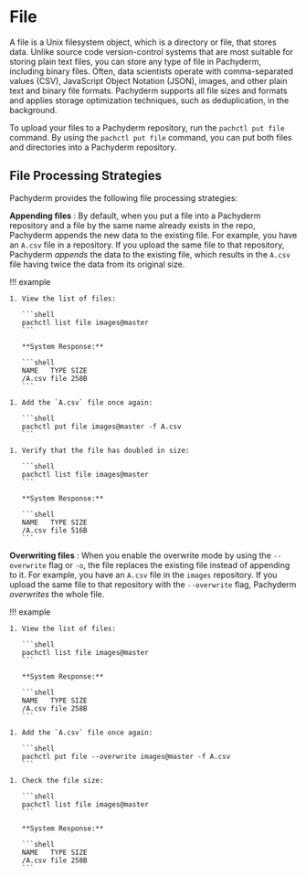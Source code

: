 # File

A file is a Unix filesystem object, which is a directory or
file, that stores data. Unlike source code
version-control systems that are most suitable for storing plain text
files, you can store any type of file in Pachyderm, including
binary files. Often, data scientists operate with
comma-separated values (CSV), JavaScript Object Notation (JSON),
images, and other plain text and binary file
formats. Pachyderm supports all file sizes and formats and applies
storage optimization techniques, such as deduplication, in the
background.

To upload your files to a Pachyderm repository, run the
`pachctl put file` command. By using the `pachctl put file`
command, you can put both files and directories into a Pachyderm repository.

## File Processing Strategies

Pachyderm provides the following file processing strategies:

**Appending files**
:   By default, when you put a file into a Pachyderm repository and a
    file by the same name already exists in the repo, Pachyderm appends
    the new data to the existing file.
    For example, you have an `A.csv` file in a repository. If you upload the
    same file to that repository, Pachyderm *appends* the data to the existing
    file, which results in the `A.csv` file having twice the data from its
    original size.

!!! example

    1. View the list of files:

       ```shell
       pachctl list file images@master
       ```

       **System Response:**

       ```shell
       NAME   TYPE SIZE
       /A.csv file 258B
       ```

    1. Add the `A.csv` file once again:

       ```shell
       pachctl put file images@master -f A.csv
       ```

    1. Verify that the file has doubled in size:

       ```shell
       pachctl list file images@master
       ```

       **System Response:**

       ```shell
       NAME   TYPE SIZE
       /A.csv file 516B
       ```

**Overwriting files**
:   When you enable the overwrite mode by using the `--overwrite`
    flag or `-o`, the file replaces the existing file instead of appending to
    it. For example, you have an `A.csv` file in the `images` repository.
    If you upload the same file to that repository with the
    `--overwrite` flag, Pachyderm *overwrites* the whole file.

!!! example

    1. View the list of files:

       ```shell
       pachctl list file images@master
       ```

       **System Response:**

       ```shell
       NAME   TYPE SIZE
       /A.csv file 258B
       ```

    1. Add the `A.csv` file once again:

       ```shell
       pachctl put file --overwrite images@master -f A.csv
       ```

    1. Check the file size:

       ```shell
       pachctl list file images@master
       ```

       **System Response:**

       ```shell
       NAME   TYPE SIZE
       /A.csv file 258B
       ```
